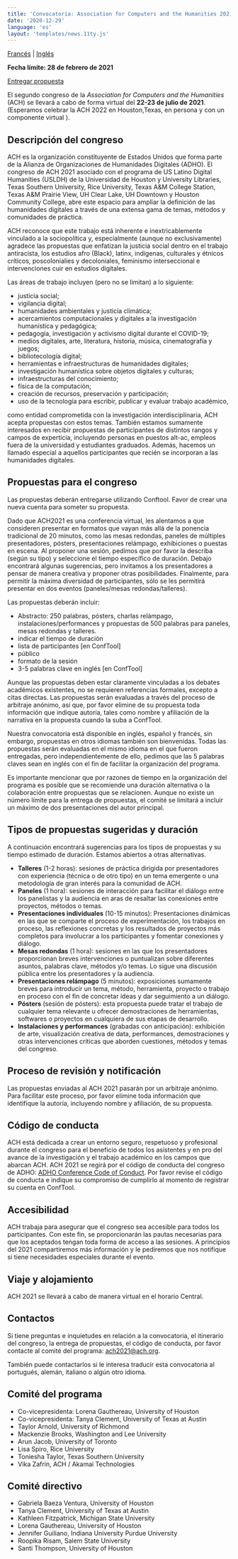 ```yaml
---
title: 'Convocatoria: Association for Computers and the Humanities 2021'
date: '2020-12-29'
language: 'es'
layout: 'templates/news.11ty.js'
---
```

[Francés](/news/2020/12/appel-a-propositions/) | [Inglés](/news/2020/12/call-for-proposals-association-for-computers-and-the-humanities-2021/)

**Fecha límite: 28 de febrero de 2021**

[Entregar propuesta](https://www.conftool.org/ach2021/)

El segundo congreso de la *<span lang="en">Association for Computers and the Humanities</span>* (ACH) se llevará a cabo de forma virtual del **22-23 de julio de 2021**. (Esperamos celebrar la ACH 2022 en Houston,Texas, en persona y con un componente virtual ).

## Descripción del congreso

ACH es la organización constituyente de Estados Unidos que forma parte de la Alianza de Organizaciones de Humanidades Digitales (ADHO). El congreso de ACH 2021 asociado con el programa de <span lang="en">US Latino Digital Humanities</span> (USLDH) de la Universidad de Houston y <span lang="en">University Libraries, Texas Southern University, Rice University, Texas A&amp;M College Station, Texas A&amp;M Prairie View, UH Clear Lake, UH Downtown y Houston Community College</span>, abre este espacio para ampliar la definición de las humanidades digitales a través de una extensa gama de temas, métodos y comunidades de práctica.

ACH reconoce que este trabajo está inherente e inextricablemente vinculado a la sociopolítica y, especialmente (aunque no exclusivamente) agradece las propuestas que enfatizan la justicia social dentro en el trabajo antiracista, los estudios afro (Black), latinx, indígenas, culturales y étnicos críticos, poscolonialies y decoloniales, feminismo interseccional e intervenciones cuir en estudios digitales.

Las áreas de trabajo incluyen (pero no se limitan) a lo siguiente:

- justicia social;
- vigilancia digital;
- humanidades ambientales y justicia climática;
- acercamientos computacionales y digitales a la investigación humanística y pedagógica;
- pedagogía, investigación y activismo digital durante el COVID-19;
- medios digitales, arte, literatura, historia, música, cinematografía y juegos;
- bibliotecología digital;
- herramientas e infraestructuras de humanidades digitales;
- investigación humanística sobre objetos digitales y culturas;
- infraestructuras del conocimiento;
- física de la computación;
- creación de recursos, preservación y participación;
- uso de la tecnología para escribir, publicar y evaluar trabajo académico,

como entidad comprometida con la investigación interdisciplinaria, ACH acepta propuestas con estos temas. También estamos sumamente interesados en recibir propuestas de participantes de distintos rangos y campos de experticia, incluyendo personas en puestos alt-ac, empleos fuera de la universidad y estudiantes graduados. Además, hacemos un llamado especial a aquellos participantes que recién se incorporan a las humanidades digitales.

## Propuestas para el congreso

Las propuestas deberán entregarse utilizando Conftool. Favor de crear una nueva cuenta para someter su propuesta.

Dado que ACH2021 es una conferencia virtual, les alentamos a que consideren presentar en formatos que vayan más allá de la ponencia tradicional de 20 minutos, como las mesas redondas, paneles de múltiples presentadores, pósters, presentaciones relámpago, exhibiciones o puestas en escena. Al proponer una sesión, pedimos que por favor la describa (según su tipo) y seleccione el tiempo específico de duración. Debajo encontrará algunas sugerencias, pero invitamos a los presentadores a pensar de manera creativa y proponer otras posibilidades. Finalmente, para permitir la máxima diversidad de participantes, sólo se les permitirá presentar en dos eventos (paneles/mesas redondas/talleres).

Las propuestas deberán incluir:

- Abstracto: 250 palabras, pósters, charlas relámpago, instalaciones/performances y propuestas de 500 palabras para paneles, mesas redondas y talleres.
- indicar el tiempo de duración
- lista de participantes \[en ConfTool\]
- público
- formato de la sesión
- 3-5 palabras clave en inglés \[en ConfTool\]

Aunque las propuestas deben estar claramente vinculadas a los debates académicos existentes, no se requieren referencias formales, excepto a citas directas. Las propuestas serán evaluadas a través del proceso de arbitraje anónimo, así que, por favor elimine de su propuesta toda información que indique autoría, tales como nombre y afiliación de la narrativa en la propuesta cuando la suba a ConfTool.

Nuestra convocatoria está disponible en inglés, español y francés, sin embargo, propuestas en otros idiomas también son bienvenidas. Todas las propuestas serán evaluadas en el mismo idioma en el que fueron entregadas, pero independientemente de ello, pedimos que las 5 palabras claves sean en inglés con el fin de facilitar la organización del programa.

Es importante mencionar que por razones de tiempo en la organización del programa es posible que se recomiende una duración alternativa o la colaboración entre propuestas que se relacionen. Aunque no existe un número límite para la entrega de propuestas, el comité se limitará a incluir un máximo de dos presentaciones del autor principal.

## Tipos de propuestas sugeridas y duración

A continuación encontrará sugerencias para los tipos de propuestas y su tiempo estimado de duración. Estamos abiertos a otras alternativas.

- **Talleres** (1-2 horas): sesiones de práctica dirigida por presentadores con experiencia (técnica o de otro tipo) en un tema emergente o una metodología de gran interés para la comunidad de ACH.
- **Paneles** (1 hora): sesiones de interacción para facilitar el diálogo entre los panelistas y la audiencia en aras de resaltar las conexiones entre proyectos, métodos o temas.
- **Presentaciones individuales** (10-15 minutos): Presentaciones dinámicas en las que se comparte el proceso de experimentación, los trabajos en proceso, las reflexiones concretas y los resultados de proyectos más completos para involucrar a los participantes y fomentar conexiones y diálogo.
- **Mesas redondas** (1 hora): sesiones en las que los presentadores proporcionan breves intervenciones o puntualizan sobre diferentes asuntos, palabras clave, métodos y/o temas. Lo sigue una discusión pública entre los presentadores y la audiencia.
- **Presentaciones relámpago** (5 minutos): exposiciones sumamente breves para introducir un tema, método, herramienta, proyecto o trabajo en proceso con el fin de concretar ideas y dar seguimiento a un diálogo.
- **Pósters** (sesión de pósters): esta propuesta puede tratar el trabajo de cualquier tema relevante u ofrecer demostraciones de herramientas, softwares o proyectos en cualquiera de sus etapas de desarrollo.
- **Instalaciones y performances** (grabadas con anticipación): exhibición de arte, visualización creativa de data, performances, demostraciones y otras intervenciones críticas que aborden cuestiones, métodos y temas del congreso.

## Proceso de revisión y notificación

Las propuestas enviadas al ACH 2021 pasarán por un arbitraje anónimo. Para facilitar este proceso, por favor elimine toda información que identifique la autoría, incluyendo nombre y afiliación, de su propuesta.

## Código de conducta

ACH está dedicada a crear un entorno seguro, respetuoso y profesional durante el congreso para el beneficio de todos los asistentes y en pro del avance de la investigación y el trabajo académico en los campos que abarcan ACH. ACH 2021 se regirá por el código de conducta del congreso de ADHO: [<span lang="en">ADHO Conference Code of Conduct</span>](http://adho.org/administration/conference-coordinating-program-committee/adho-conference-code-conduct). Por favor revise el código de conducta e indique su compromiso de cumplirlo al momento de registrar su cuenta en ConfTool.

## Accesibilidad

ACH trabaja para asegurar que el congreso sea accesible para todos los participantes. Con este fin, se proporcionarán las pautas necesarias para que los aceptados tengan toda forma de acceso a las sesiones. A principios del 2021 compartiremos más información y le pediremos que nos notifique si tiene necesidades especiales durante el evento.

## Viaje y alojamiento

ACH 2021 se llevará a cabo de manera virtual en el horario Central.

## Contactos

Si tiene preguntas e inquietudes en relación a la convocatoria, el itinerario del congreso, la entrega de propuestas, el código de conducta, por favor contacte al comité del programa: [ach2021@ach.org](mailto:ach2021@ach.org).

También puede contactarlos si le interesa traducir esta convocatoria al portugués, alemán, italiano o algún otro idioma.

## Comité del programa

- Co-vicepresidenta: <span lang="en">Lorena Gauthereau, University of Houston</span>
- Co-vicepresidenta: <span lang="en">Tanya Clement, University of Texas at Austin</span>
- <span lang="en">Taylor Arnold, University of Richmond</span>
- <span lang="en">Mackenzie Brooks, Washington and Lee University</span>
- <span lang="en">Arun Jacob, University of Toronto</span>
- <span lang="en">Lisa Spiro, Rice University</span>
- <span lang="en">Toniesha Taylor, Texas Southern University</span>
- <span lang="en">Vika Zafrin, ACH / Akamai Technologies</span>

## Comité directivo

- <span lang="en">Gabriela Baeza Ventura, University of Houston</span>
- <span lang="en">Tanya Clement, University of Texas at Austin</span>
- <span lang="en">Kathleen Fitzpatrick, Michigan State University</span>
- <span lang="en">Lorena Gauthereau, University of Houston</span>
- <span lang="en">Jennifer Guiliano, Indiana University Purdue University</span>
- <span lang="en">Roopika Risam, Salem State University</span>
- <span lang="en">Santi Thompson, University of Houston</span>
